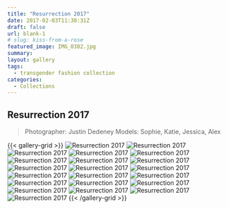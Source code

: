 ```yaml
---
title: "Resurrection 2017"
date: 2017-02-03T11:30:31Z
draft: false
url: blank-1
# slug: kiss-from-a-rose
featured_image: IMG_0382.jpg
summary: 
layout: gallery
tags:
  - transgender fashion collection
categories:
  - Collections
---
```


## Resurrection 2017

> Photographer: Justin Dedeney
> Models: Sophie, Katie, Jessica, Alex

{{< gallery-grid >}}
![Resurrection 2017](750CFE71-1B65-46DD-A1D6-B380FC37654E.jpg)
![Resurrection 2017](B587170B-71A9-4B7D-89AA-F03DA1C5761B.jpg)
![Resurrection 2017](IMG_0382.jpg)
![Resurrection 2017](IMG_0387.jpg)
![Resurrection 2017](IMG_0463.jpg)
![Resurrection 2017](IMG_0485.jpg)
![Resurrection 2017](IMG_0489.jpg)
![Resurrection 2017](IMG_0540.jpg)
![Resurrection 2017](IMG_0824.jpg)
![Resurrection 2017](IMG_1098.jpg)
![Resurrection 2017](IMG_1108.jpg)
![Resurrection 2017](IMG_1241.jpg)
![Resurrection 2017](IMG_1775.jpg)
![Resurrection 2017](dsc_4760.jpg)
![Resurrection 2017](dsc_4764.jpg)
![Resurrection 2017](img_0998.jpg)
![Resurrection 2017](img_1010.jpg)
![Resurrection 2017](img_1160.jpg)
![Resurrection 2017](img_1395.jpg)
![Resurrection 2017](img_1518.jpg)
![Resurrection 2017](img_1565.jpg)
{{< /gallery-grid >}}

